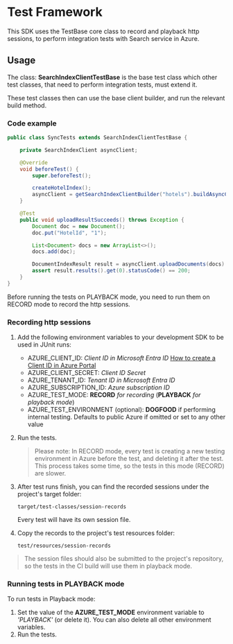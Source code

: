 # Test Framework

This SDK uses the TestBase core class to record and playback http sessions, to perform integration tests with Search service in Azure.

## Usage

The class: **SearchIndexClientTestBase** is the base test class which other test classes, that need to perform integration tests, must extend it.

These test classes then can use the base client builder, and run the relevant build method.

### Code example

```java
public class SyncTests extends SearchIndexClientTestBase {

    private SearchIndexClient asyncClient;

    @Override
    void beforeTest() {
        super.beforeTest();

        createHotelIndex();
        asyncClient = getSearchIndexClientBuilder("hotels").buildAsyncClient();
    }

    @Test
    public void uploadResultSucceeds() throws Exception {
        Document doc = new Document();
        doc.put("HotelId", "1");

        List<Document> docs = new ArrayList<>();
        docs.add(doc);

        DocumentIndexResult result = asyncClient.uploadDocuments(docs).block();
        assert result.results().get(0).statusCode() == 200;
    }
}
```

Before running the tests on PLAYBACK mode, you need to run them on RECORD mode to record the http sessions.

### Recording http sessions

1. Add the following environment variables to your development SDK to be used in JUnit runs:
    * AZURE_CLIENT_ID: *Client ID in Microsoft Entra ID*
    [How to create a Client ID in Azure Portal](https://docs.microsoft.com/azure/active-directory/develop/quickstart-register-app)
    * AZURE_CLIENT_SECRET: *Client ID Secret*
    * AZURE_TENANT_ID: *Tenant ID in Microsoft Entra ID*
    * AZURE_SUBSCRIPTION_ID: *Azure subscription ID*
    * AZURE_TEST_MODE: **RECORD** *for recording* (**PLAYBACK** *for playback mode*)
    * AZURE_TEST_ENVIRONMENT (optional): **DOGFOOD** if performing internal testing. Defaults to public Azure if omitted or set to any other value  

2. Run the tests.

    > Please note: In RECORD mode, every test is creating a new testing environment in Azure before the test, and deleting it after the test. This process takes some time, so the tests in this mode (RECORD) are slower.

3. After test runs finish, you can find the recorded sessions under the project's target folder:

    `target/test-classes/session-records`

    Every test will have its own session file.

4. Copy the records to the project's test resources folder:

    `test/resources/session-records`

> The session files should also be submitted to the project's repository, so the tests in the CI build will use them in playback mode.

### Running tests in PLAYBACK mode

To run tests in Playback mode:

1. Set the value of the **AZURE_TEST_MODE** environment variable to *'PLAYBACK'* (or delete it). You can also delete all other environment variables.
2. Run the tests.
